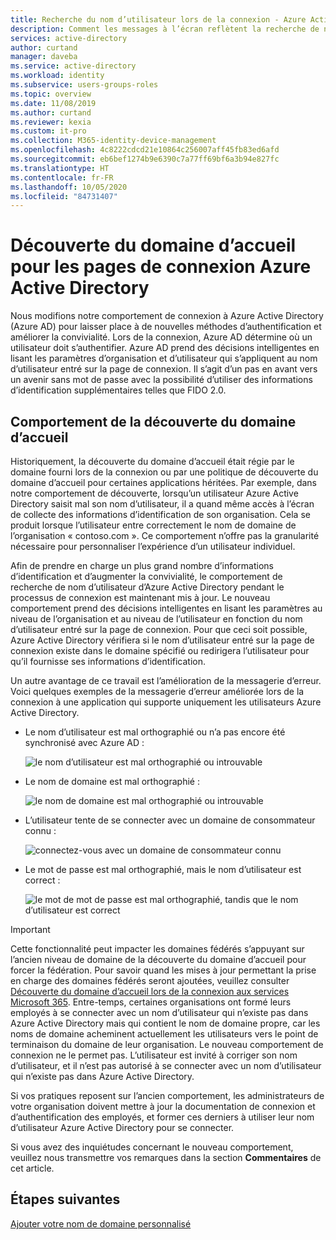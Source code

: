 ```yaml
---
title: Recherche du nom d’utilisateur lors de la connexion - Azure Active Directory | Microsoft Docs
description: Comment les messages à l’écran reflètent la recherche de nom d’utilisateur pendant la connexion dans Azure Active Directory
services: active-directory
author: curtand
manager: daveba
ms.service: active-directory
ms.workload: identity
ms.subservice: users-groups-roles
ms.topic: overview
ms.date: 11/08/2019
ms.author: curtand
ms.reviewer: kexia
ms.custom: it-pro
ms.collection: M365-identity-device-management
ms.openlocfilehash: 4c8222cdcd21e10864c256007aff45fb83ed6afd
ms.sourcegitcommit: eb6bef1274b9e6390c7a77ff69bf6a3b94e827fc
ms.translationtype: HT
ms.contentlocale: fr-FR
ms.lasthandoff: 10/05/2020
ms.locfileid: "84731407"
---
```

# <a name="home-realm-discovery-for-azure-active-directory-sign-in-pages"></a>Découverte du domaine d’accueil pour les pages de connexion Azure Active Directory

Nous modifions notre comportement de connexion à Azure Active Directory (Azure AD) pour laisser place à de nouvelles méthodes d’authentification et améliorer la convivialité. Lors de la connexion, Azure AD détermine où un utilisateur doit s’authentifier. Azure AD prend des décisions intelligentes en lisant les paramètres d’organisation et d’utilisateur qui s’appliquent au nom d’utilisateur entré sur la page de connexion. Il s’agit d’un pas en avant vers un avenir sans mot de passe avec la possibilité d’utiliser des informations d’identification supplémentaires telles que FIDO 2.0.

## <a name="home-realm-discovery-behavior"></a>Comportement de la découverte du domaine d’accueil

Historiquement, la découverte du domaine d’accueil était régie par le domaine fourni lors de la connexion ou par une politique de découverte du domaine d’accueil pour certaines applications héritées. Par exemple, dans notre comportement de découverte, lorsqu’un utilisateur Azure Active Directory saisit mal son nom d’utilisateur, il a quand même accès à l’écran de collecte des informations d’identification de son organisation. Cela se produit lorsque l’utilisateur entre correctement le nom de domaine de l’organisation « contoso.com ». Ce comportement n’offre pas la granularité nécessaire pour personnaliser l’expérience d’un utilisateur individuel.

Afin de prendre en charge un plus grand nombre d’informations d’identification et d’augmenter la convivialité, le comportement de recherche de nom d’utilisateur d’Azure Active Directory pendant le processus de connexion est maintenant mis à jour. Le nouveau comportement prend des décisions intelligentes en lisant les paramètres au niveau de l’organisation et au niveau de l’utilisateur en fonction du nom d’utilisateur entré sur la page de connexion. Pour que ceci soit possible, Azure Active Directory vérifiera si le nom d’utilisateur entré sur la page de connexion existe dans le domaine spécifié ou redirigera l’utilisateur pour qu’il fournisse ses informations d’identification.

Un autre avantage de ce travail est l’amélioration de la messagerie d’erreur. Voici quelques exemples de la messagerie d’erreur améliorée lors de la connexion à une application qui supporte uniquement les utilisateurs Azure Active Directory.

- Le nom d’utilisateur est mal orthographié ou n’a pas encore été synchronisé avec Azure AD :
  
    ![le nom d’utilisateur est mal orthographié ou introuvable](./media/signin-realm-discovery/typo-username.png)
  
- Le nom de domaine est mal orthographié :
  
    ![le nom de domaine est mal orthographié ou introuvable](./media/signin-realm-discovery/typo-domain.png)
  
- L’utilisateur tente de se connecter avec un domaine de consommateur connu :
  
    ![connectez-vous avec un domaine de consommateur connu](./media/signin-realm-discovery/consumer-domain.png)
  
- Le mot de passe est mal orthographié, mais le nom d’utilisateur est correct :  
  
    ![le mot de mot de passe est mal orthographié, tandis que le nom d’utilisateur est correct](./media/signin-realm-discovery/incorrect-password.png)
  
> [!IMPORTANT]
> Cette fonctionnalité peut impacter les domaines fédérés s’appuyant sur l’ancien niveau de domaine de la découverte du domaine d’accueil pour forcer la fédération. Pour savoir quand les mises à jour permettant la prise en charge des domaines fédérés seront ajoutées, veuillez consulter [Découverte du domaine d’accueil lors de la connexion aux services Microsoft 365](https://azure.microsoft.com/updates/signin-hrd/). Entre-temps, certaines organisations ont formé leurs employés à se connecter avec un nom d’utilisateur qui n’existe pas dans Azure Active Directory mais qui contient le nom de domaine propre, car les noms de domaine acheminent actuellement les utilisateurs vers le point de terminaison du domaine de leur organisation. Le nouveau comportement de connexion ne le permet pas. L’utilisateur est invité à corriger son nom d’utilisateur, et il n’est pas autorisé à se connecter avec un nom d’utilisateur qui n’existe pas dans Azure Active Directory.
>
> Si vos pratiques reposent sur l’ancien comportement, les administrateurs de votre organisation doivent mettre à jour la documentation de connexion et d’authentification des employés, et former ces derniers à utiliser leur nom d’utilisateur Azure Active Directory pour se connecter.
  
Si vous avez des inquiétudes concernant le nouveau comportement, veuillez nous transmettre vos remarques dans la section **Commentaires** de cet article.  

## <a name="next-steps"></a>Étapes suivantes

[Ajouter votre nom de domaine personnalisé](../fundamentals/add-custom-domain.md)
